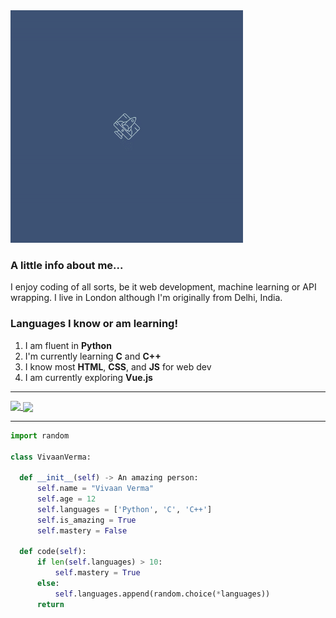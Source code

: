 <div>
  <img src='https://github.com/doublevcodes/doublevcodes/blob/main/ezgif.com-video-to-gif.gif' height='372'>
</div>

### A little info about me...
I enjoy coding of all sorts, be it web development, machine learning or API wrapping. I live in London although I'm originally from Delhi, India.

### Languages I know or am learning!

1. I am fluent in **Python**
2. I'm currently learning **C** and **C++**
3. I know most **HTML**, **CSS**, and **JS** for web dev
4. I am currently exploring **Vue.js**

-----

<div>
<a href="https://github.com/doublevcodes">
  <img align="top" src="https://github-readme-stats.vercel.app/api?username=doublevcodes&show_icons=true&theme=vue-dark" />
</a>
<a href="https://github.com/doublevcodes">
  <img align="center" src="https://github-readme-stats.vercel.app/api/top-langs/?username=doublevcodes&theme=vue-dark" />
</a>
</div>

-----

  
  ```py
  import random

class VivaanVerma:

    def __init__(self) -> An amazing person:
        self.name = "Vivaan Verma"
        self.age = 12
        self.languages = ['Python', 'C', 'C++']
        self.is_amazing = True
        self.mastery = False

    def code(self):
        if len(self.languages) > 10:
            self.mastery = True
        else:
            self.languages.append(random.choice(*languages))
        return
```
